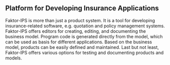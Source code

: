 ## Platform for Developing Insurance Applications

Faktor-IPS is more than just a product system. It is a tool for developing insurance-related software, e.g. quotation and policy management systems. Faktor-IPS offers editors for creating, editing, and documenting the business model. Program code is generated directly from the model, which can be used as basis for different applications. Based on the business model, products can be easily defined and maintained. Last but not least, Faktor-IPS offers various options for testing and documenting products and models.

